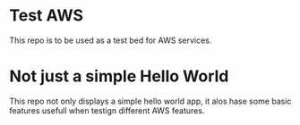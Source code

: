 # Test AWS

This repo is to be used as a test bed for AWS services.

# Not just a simple Hello World

This repo not only displays a simple hello world app, it alos hase some basic features usefull when testign different AWS features.

